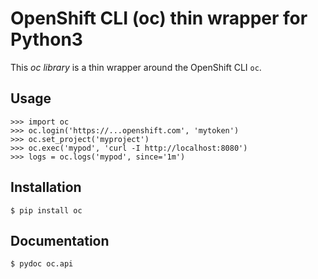 OpenShift CLI (oc) thin wrapper for Python3
===========================================

This *oc library* is a thin wrapper around the OpenShift CLI `oc`.

Usage
-----

```
>>> import oc
>>> oc.login('https://...openshift.com', 'mytoken')
>>> oc.set_project('myproject')
>>> oc.exec('mypod', 'curl -I http://localhost:8080')
>>> logs = oc.logs('mypod', since='1m')
```

Installation
------------

```
$ pip install oc
```

Documentation
-------------

```
$ pydoc oc.api
```

